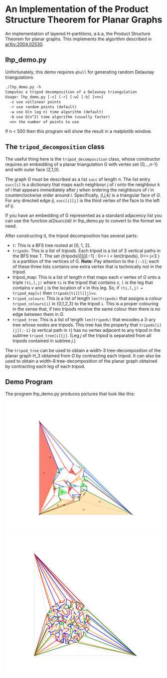 # An Implementation of the Product Structure Theorem for Planar Graphs

An implementation of layered H-partitions, a.k.a, the Product Structure Theorem for planar graphs.  This implements the algorithm described in [arXiv:2004.02530](https://arxiv.org/abs/2004.02530).

## lhp_demo.py

Unfortunately, this demo requires `qhull` for generating random Delaunay triangulations

    ./lhp_demo.py -h
    Computes a tripod decomposition of a Delaunay triangulation
    Usage: lhp_demo.py [-c] [-r] [-w] [-b] [<n>]
      -c use collinear points
      -r use random points (default)
      -w use O(n log n) time algorithm (default)
      -b use O(n^2) time algorithm (usually faster)
      <n> the number of points to use

If n < 500 then this program will show the result in a matplotlib window.

## The `tripod_decomposition` class

The useful thing here is the `tripod_decomposition` class, whose constructor requires an embedding of a planar triangulation G with vertex set \{0,..,*n*-1\} and with outer face (2,1,0).

The graph *G* must be described as a list `succ` of length *n*. The list entry `succ[i]` is a dictionary that maps each neighbour *j* of *i* onto the neighbour *k* of *i* that appears immediately after *j* when ordering the neighbours of *i* in counterclockwise order around *i*.  Specifically, *(i,j,k)* is a triangular face of *G*.  For any directed edge *ij*, `succ[i][j]` is the third vertex of the face to the left of *ij*.

If you have an embedding of G represented as a standard adjacency list you can use the function *al2succ(al)* in lhp_demo.py to convert to the format we need.

After constructing it, the tripod decomposition has several parts:

- `t`: This is a BFS tree rooted at [0, 1, 2].
- `tripods`: This is a list of *tripods*.  Each tripod is a list of 3 vertical paths in the BFS tree T.  The set \{tripods[i][j][:-1] : 0<= i < len(tripods), 0<= j<3 \}  is a partition of the vertices of G.  **Note:** Pay attention to the `[:-1]`; each of these three lists contains one extra vertex that is technically not in the tripod.
- tripod_map: This is a list of length *n* that maps each *v* vertex of *G* onto a triple `(ti,l,j)` where `ti` is the tripod that contains *v*, `l` is the leg that contains *v* and `j` is the location of *v* in this leg.  So, if `(ti,l,j) = tripod_map[v]` then `tripods[ti][l][j]=v`.
- `tripod_colours`: This is a list of length `len(tripods)` that assigns a colour `tripod_colours[i]` in \{0,1,2,3\} to the tripod `i`.  This is a proper colouring in the sense that, if two tripods receive the same colour then there is no edge between them in *G*.
- `tripod_tree`: This is a list of length `len(tripods)` that encodes a 3-ary tree whose nodes are tripods.  This tree has the property that `tripods[i][j][:-1]` (a vertical path in `t`) has no vertex adjacent to any tripod in the subtree `tripod_tree[i][j]`.  (Leg *j* of the tripod is separated from all tripods contained in subtree *j*.)

The `tripod_tree` can be used to obtain a width-3 tree-decomposition of the planar graph H_3 obtained from *G* by contracting each tripod.  It can also be used to obtain a width-8 tree-decomposition of the planar graph obtained by contracting each leg of each tripod.

## Demo Program

The program lhp_demo.py produces pictures that look like this:

![tripod decomposition](figure.png "Tripod decomposition")
![tripod decomposition](figure2.png "Tripod decomposition")
